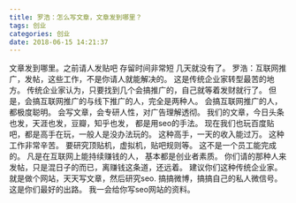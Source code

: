 ```yaml
---
title: 罗浩：怎么写文章，文章发到哪里？
tags: 创业
categories: 创业
date: 2018-06-15 14:21:37
---
```


文章发到哪里。之前请人发贴吧 存留时间非常短 几天就没有了。
罗浩：互联网推广，发帖，这些工作，不是你请人就能解决的。
这是传统企业家转型最苦的地方。
传统企业家认为，只要找到几个会搞推广的，自己就等着发财就行了。
但是，会搞互联网推广的与线下推广的人，完全是两种人。
会搞互联网推广的人，都极度聪明。
会写文章，会专研人性，对广告理解透彻。
我们的文章，今日头条也发，天涯也发，豆瓣，知乎也发，
都是用seo的手法。
现在我们也玩百度贴吧，都是高手在玩，一般人是没办法玩的。
这种高手，一天的收入能过万。
这种工作非常辛苦。
要研究顶贴机，虚拟机，贴吧规则等。
这不是一个员工能完成的。
凡是在互联网上能持续赚钱的人，
基本都是创业者素质。
你们请的那种人来发帖，只是混日子的而已，离赚钱这条道，还远着。
建议你们这种传统企业家。
就是做个网站，天天写文章，然后研究seo.
搞搞微博，搞搞自己的私人微信号。
这是你们最好的出路。
我一会给你写seo网站的资料。